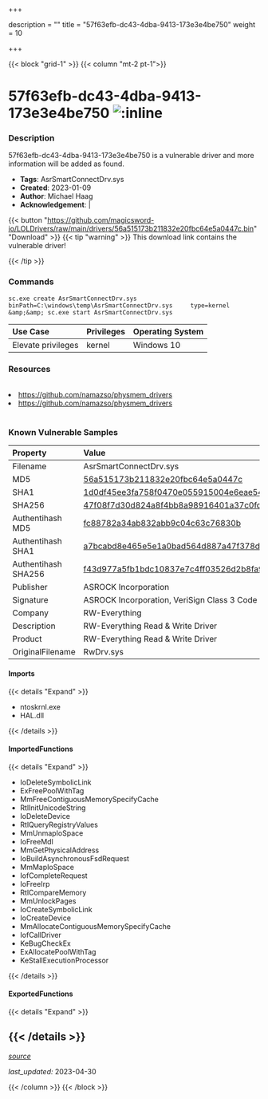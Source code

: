 +++

description = ""
title = "57f63efb-dc43-4dba-9413-173e3e4be750"
weight = 10

+++


{{< block "grid-1" >}}
{{< column "mt-2 pt-1">}}


# 57f63efb-dc43-4dba-9413-173e3e4be750 ![:inline](/images/twitter_verified.png) 


### Description

57f63efb-dc43-4dba-9413-173e3e4be750 is a vulnerable driver and more information will be added as found.
- **Tags**: AsrSmartConnectDrv.sys
- **Created**: 2023-01-09
- **Author**: Michael Haag
- **Acknowledgement**:  | [](https://twitter.com/)

{{< button "https://github.com/magicsword-io/LOLDrivers/raw/main/drivers/56a515173b211832e20fbc64e5a0447c.bin" "Download" >}}
{{< tip "warning" >}}
This download link contains the vulnerable driver!

{{< /tip >}}

### Commands

```
sc.exe create AsrSmartConnectDrv.sys binPath=C:\windows\temp\AsrSmartConnectDrv.sys     type=kernel &amp;&amp; sc.exe start AsrSmartConnectDrv.sys
```

| Use Case | Privileges | Operating System | 
|:---- | ---- | ---- |
| Elevate privileges | kernel | Windows 10 |

### Resources
<br>
<li><a href=" https://github.com/namazso/physmem_drivers"> https://github.com/namazso/physmem_drivers</a></li>
<li><a href="https://github.com/namazso/physmem_drivers">https://github.com/namazso/physmem_drivers</a></li>
<br>

### Known Vulnerable Samples

| Property           | Value |
|:-------------------|:------|
| Filename           | AsrSmartConnectDrv.sys |
| MD5                | [56a515173b211832e20fbc64e5a0447c](https://www.virustotal.com/gui/file/56a515173b211832e20fbc64e5a0447c) |
| SHA1               | [1d0df45ee3fa758f0470e055915004e6eae54c95](https://www.virustotal.com/gui/file/1d0df45ee3fa758f0470e055915004e6eae54c95) |
| SHA256             | [47f08f7d30d824a8f4bb8a98916401a37c0fd8502db308aba91fe3112b892dcc](https://www.virustotal.com/gui/file/47f08f7d30d824a8f4bb8a98916401a37c0fd8502db308aba91fe3112b892dcc) |
| Authentihash MD5   | [fc88782a34ab832abb9c04c63c76830b](https://www.virustotal.com/gui/search/authentihash%253Afc88782a34ab832abb9c04c63c76830b) |
| Authentihash SHA1  | [a7bcabd8e465e5e1a0bad564d887a47f378dfdaa](https://www.virustotal.com/gui/search/authentihash%253Aa7bcabd8e465e5e1a0bad564d887a47f378dfdaa) |
| Authentihash SHA256| [f43d977a5fb1bdc10837e7c4ff03526d2b8fa9757da9dd8bd6514cd31748a858](https://www.virustotal.com/gui/search/authentihash%253Af43d977a5fb1bdc10837e7c4ff03526d2b8fa9757da9dd8bd6514cd31748a858) |
| Publisher         | ASROCK Incorporation |
| Signature         | ASROCK Incorporation, VeriSign Class 3 Code Signing 2010 CA, VeriSign   |
| Company           | RW-Everything |
| Description       | RW-Everything Read &amp; Write Driver |
| Product           | RW-Everything Read &amp; Write Driver |
| OriginalFilename  | RwDrv.sys |


#### Imports
{{< details "Expand" >}}
* ntoskrnl.exe
* HAL.dll

{{< /details >}}
#### ImportedFunctions
{{< details "Expand" >}}
* IoDeleteSymbolicLink
* ExFreePoolWithTag
* MmFreeContiguousMemorySpecifyCache
* RtlInitUnicodeString
* IoDeleteDevice
* RtlQueryRegistryValues
* MmUnmapIoSpace
* IoFreeMdl
* MmGetPhysicalAddress
* IoBuildAsynchronousFsdRequest
* MmMapIoSpace
* IofCompleteRequest
* IoFreeIrp
* RtlCompareMemory
* MmUnlockPages
* IoCreateSymbolicLink
* IoCreateDevice
* MmAllocateContiguousMemorySpecifyCache
* IofCallDriver
* KeBugCheckEx
* ExAllocatePoolWithTag
* KeStallExecutionProcessor

{{< /details >}}
#### ExportedFunctions
{{< details "Expand" >}}

{{< /details >}}
-----



[*source*](https://github.com/magicsword-io/LOLDrivers/tree/main/yaml/57f63efb-dc43-4dba-9413-173e3e4be750.yaml)

*last_updated:* 2023-04-30








{{< /column >}}
{{< /block >}}
